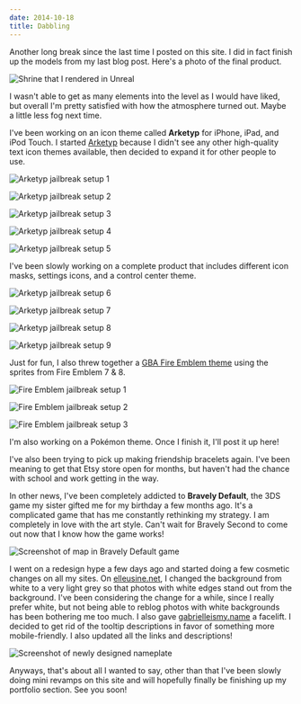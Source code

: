 ```yaml
---
date: 2014-10-18
title: Dabbling
---
```

Another long break since the last time I posted on this site. I did in fact finish up the models from my last blog post. Here's a photo of the final product.

![Shrine that I rendered in Unreal](2014-10-18-shrine-3.jpg 'Shrine that I rendered in Unreal')

I wasn't able to get as many elements into the level as I would have liked, but overall I'm pretty satisfied with how the atmosphere turned out. Maybe a little less fog next time.

<!--more-->

I've been working on an icon theme called **Arketyp** for iPhone, iPad, and iPod Touch. I started [Arketyp](http://redd.it/2d7ph3) because I didn't see any other high-quality text icon themes available, then decided to expand it for other people to use.

![Arketyp jailbreak setup 1](2014-10-18-arketyp-1.png 'The original setup photos from Reddit')

<div class="row-double no-figcaption">

![Arketyp jailbreak setup 2](2014-10-18-arketyp-2.png 'Arketyp jailbreak setup 2')

![Arketyp jailbreak setup 3](2014-10-18-arketyp-3.png 'Arketyp jailbreak setup 3')

![Arketyp jailbreak setup 4](2014-10-18-arketyp-4.png 'Arketyp jailbreak setup 4')

![Arketyp jailbreak setup 5](2014-10-18-arketyp-5.png 'Arketyp jailbreak setup 5')

</div>

I've been slowly working on a complete product that includes different icon masks, settings icons, and a control center theme.

<div class="no-figcaption">

![Arketyp jailbreak setup 6](2014-10-18-arketyp-6.png 'Arketyp jailbreak setup 6')

<div class="row-triple">

![Arketyp jailbreak setup 7](2014-10-18-arketyp-7.png 'Arketyp jailbreak setup 7')

![Arketyp jailbreak setup 8](2014-10-18-arketyp-8.png 'Arketyp jailbreak setup 8')

![Arketyp jailbreak setup 9](2014-10-18-arketyp-9.png 'Arketyp jailbreak setup 9')

</div>

</div>

Just for fun, I also threw together a [GBA Fire Emblem theme](http://redd.it/2dvcmv) using the sprites from Fire Emblem 7 & 8.

![Fire Emblem jailbreak setup 1](2014-10-18-fire-emblem-1.png 'Setup on Reddit')

<div class="row-double no-figcaption">

![Fire Emblem jailbreak setup 2](2014-10-18-fire-emblem-2.png 'Fire Emblem jailbreak setup 2')

![Fire Emblem jailbreak setup 3](2014-10-18-fire-emblem-3.png 'Fire Emblem jailbreak setup 3')

</div>

I'm also working on a Pokémon theme. Once I finish it, I'll post it up here!

I've also been trying to pick up making friendship bracelets again. I've been meaning to get that Etsy store open for months, but haven't had the chance with school and work getting in the way.

In other news, I've been completely addicted to **Bravely Default**, the 3DS game my sister gifted me for my birthday a few months ago. It's a complicated game that has me constantly rethinking my strategy. I am completely in love with the art style. Can't wait for Bravely Second to come out now that I know how the game works!

![Screenshot of map in Bravely Default game](2014-10-18-bravely-default.jpg 'Screenshot of map in Bravely Default game')

I went on a redesign hype a few days ago and started doing a few cosmetic changes on all my sites. On [elleusine.net](htttp://elleusine.net), I changed the background from white to a very light grey so that photos with white edges stand out from the background. I've been considering the change for a while, since I really prefer white, but not being able to reblog photos with white backgrounds has been bothering me too much. I also gave [gabrielleismy.name](http://gabrielleismy.name) a facelift. I decided to get rid of the tooltip descriptions in favor of something more mobile-friendly. I also updated all the links and descriptions!

![Screenshot of newly designed nameplate](2014-10-18-nameplate.png 'Screenshot of newly designed nameplate')

Anyways, that's about all I wanted to say, other than that I've been slowly doing mini revamps on this site and will hopefully finally be finishing up my portfolio section. See you soon!